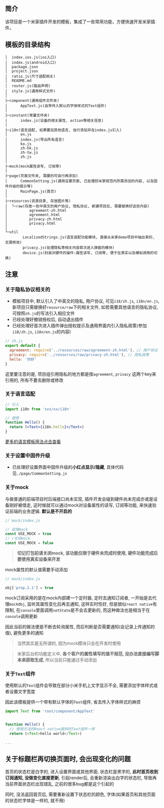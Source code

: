 ## 简介

该项目是一个米家插件开发的模板，集成了一些常用功能，方便快速开发米家插件。

## 模板的目录结构

```
│  index.ios.js(ios入口)
│  index.js(android入口)
│  package.json
│  project.json
│  ratio.js(尺寸适配相关)
│  README.md
│  router.js(路由声明)
│  style.js(通用样式文件)
│  
├─component(通用组件文件夹)
|      AppText.js(自带传入默认的字体样式的Text组件)
│ 
├─constant(常量文件夹)
|      index.js(设备的相关属性, action等相关信息)
|
├─i18n(语言适配, 如果要加其他语言, 自行添加并在index.js引入)
│      en.js
│      index.js(导出所有语言)
│      ko.js
│      zh-hk.js
│      zh-tw.js
│      zh.js
│   
├─mock(mock属性读写, 订阅等)
|   
├─page(页面文件夹, 需要的可自行再添加)
│      CommonSetting.js(通用设置页面, 已处理好米家规范内所需添加的内容, 以及固件升级的提示等)
│      MainPage.js(首页)
│      
├─resources(资源目录, 存放图片等)
│  └─raw(存放一些中英文的用户协议, 隐私协议, 新建项目后, 需要替换好这些内容)
│          agreement-zh.html
│          agreement.html
│          privacy-zh.html
│          privacy.html
│          
└─util
        LocalizedStrings.js(语言适配功能模块, 直接从米家demo项目中抽出来的, 无需修改)
        privacy.js(处理隐私等相关内容首次进入弹窗的模块)
        device.js(封装对硬件的操作:属性读写, 订阅等, 便于在真实以及模拟调用的切换)
```

## 注意

### 关于隐私协议相关的

- 模板项目中, 默认引入了中英文的隐私, 用户协议, 可见`i18/zh.js`, `i18n/en.js`, 新项目只需替换好`resource/raw`下的相关文件, 如若需要其他语言的隐私协议, 可按照`zh.js`的写法引入相应文件
- 已经处理好撤销授权后, 自动退出插件
- 已经处理好首次进入插件弹出授权提示及通用界面内引入隐私政策(参加`i18/zh.js`, `i18n/en.js`的内容)
```js
// zh.js
export default {
  agreement: require('../resources/raw/agreement-zh.html'), // 用户协议
  privacy: require('../resources/raw/privacy-zh.html'), // 隐私政策
  hello: '你好'
}
```

这里要注意的是, 项目组引用隐私的地方都是按`agreement`, `privacy` 这两个key来引用的, 所有不要去删除或修改

### 关于语言适配

```jsx
// 引入
import i18n from 'xxx/xx/i18n'

// 使用
function Hello() {
  return (<Text>{i18n.hello}</Text>)
}
```

[更多的语言模板用法点击查看](https://github.com/stefalda/ReactNativeLocalization)
### 关于设置中固件升级

- 已处理好设置界面中固件升级的**小红点显示/隐藏**, 具体代码见`./page/CommonSetting.js`


### 关于mock

与做普通的前端项目时后端接口尚未实现, 插件开发会碰到硬件尚未完成亦或是设备刚好被借走, 这时候就可以通过mock对设备属性的读写, 订阅等功能, 来快速验证前端的业务逻辑. **默认是不开启的**

```js
// mock/index.js

// 启用mock
const USE_MOCK = true
// /关闭mock
const USE_MOCK = false
```

> **切记打包前请关闭mock, 该功能仅限于硬件未完成时使用, 硬件功能完成后要使用真实设备来开发**

mock属性的默认值需要手动添加

```js
// mock/index.js

obj['prop.2.1'] = true
```

mock订阅采用的是在mock内部建一个定时器, 定时去通知订阅者, 一开始是去代理`mockObj`, 监听其属性变化后再去通知, 这样实时性好, 但是貌似`react native`有限制, 在`console`里面调用`setState`是不会去更新的, 而这种做法也是相当于在`console`调用更新

因此当前的做法便是不断去轮询属性, 而后判断是否需要通知(会记录上传通知的值), 避免更多的通知

> 当然其实是无所谓的, 因为mock模块只会在开发时使用

> 米家后台的功能定义中, **各个客户的属性填写的值不规范, 没办法直接编写脚本来获取生成**, 所以当前只能通过手动添加

### 关于`Text`组件

使用默认的`Text`组件会导致在部分小米手机上文字显示不全, 需要添加字体样式或者设置文字宽度

因此该模板提供一个带有默认字体的`Text`组件, 省去传入字体样式的麻烦

```js
import Text from 'root/component/AppText'


function Hello() {
  // 使用方法的React native提供的Text组件一样
  return (<Text>hello world</Text>)

...
```

## 关于标题栏再切换页面时, 会出现变化的问题

首页的状态栏是白字的, 进入设置界面或其他界面, 状态栏是黑字的, **此时首页收到订阅通知, 没做变化直接更新**, 引起render后, 会重新渲染出白字的状态栏, 导致再当前界面状态栏出现错乱, 之前的很多bug都是这个引起的

同时, 没法返回首页后, 需要重新设置下状态栏的颜色, 字体(如果首页和其他页面的状态栏字体是一样的, 就不用)